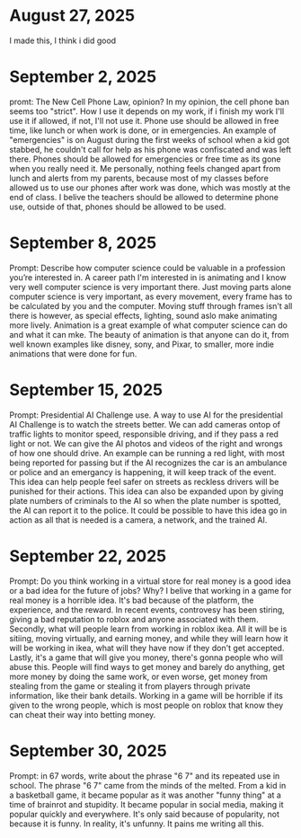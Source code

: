 # August 27, 2025
I made this, I think i did good
# September 2, 2025
promt: The New Cell Phone Law, opinion?
In my opinion, the cell phone ban seems too "strict". How I use it depends on my work, if i finish my work I'll use it if allowed, if not, I'll not use it. Phone use should be allowed in free time, like lunch or when work is done, or in emergencies. An example of "emergencies" is on August during the first weeks of school when a kid got stabbed, he couldn't call for help as his phone was confiscated and was left there. Phones should be allowed for emergencies or free time as its gone when you really need it. Me personally, nothing feels changed apart from lunch and alerts from my parents, because most of my classes before allowed us to use our phones after work was done, which was mostly at the end of class. I belive the teachers should be allowed to determine phone use, outside of that, phones should be allowed to be used.
# September 8, 2025
Prompt: Describe how computer science could be valuable in a profession you’re interested in.
A career path I'm interested in is animating and I know very well computer science is very important there. Just moving parts alone computer science is very important, as every movement, every frame has to be calculated by you and the computer. Moving stuff through frames isn't all there is however, as special effects, lighting, sound aslo make animating more lively. Animation is a great example of what computer science can do and what it can mke. The beauty of animation is that anyone can do it, from well known examples like disney, sony, and Pixar, to smaller, more indie animations that were done for fun.
# September 15, 2025
Prompt: Presidential AI Challenge use.
A way to use AI for the presidential AI Challenge is to watch the streets better. We can add cameras ontop of traffic lights to monitor speed, responsible driving, and if they pass a red light or not. We can give the AI photos and videos of the right and wrongs of how one should drive. An example can be running a red light, with most being reported for passing but if the AI recognizes the car is an ambulance or police and an emergancy is happening, it will keep track of the event. This idea can help people feel safer on streets as reckless drivers will be punished for their actions. This idea can also be expanded upon by giving plate numbers of criminals to the AI so when the plate number is spotted, the AI can report it to the police. It could be possible to have this idea go in action as all that is needed is a camera, a network, and the trained AI.
# September 22, 2025
Prompt: Do you think working in a virtual store for real money is a good idea or a bad idea for the future of jobs? Why?
I belive that working in a game for real money is a horrible idea. It's bad because of the platform, the experience, and the reward. In recent events, controvesy has been stiring, giving a bad reputation to roblox and anyone associated with them. Secondly, what will people learn from working in roblox ikea. All it will be is sitiing, moving virtually, and earning money, and while they will learn how it will be working in ikea, what will they have now if they don't get accepted. Lastly, it's a game that will give you money, there's gonna people who will abuse this. People will find ways to get money and barely do anything, get more money by doing the same work, or even worse, get money from stealing from the game or stealing it from players through private information, like their bank details. Working in a game will be horrible if its given to the wrong people, which is most people on roblox that know they can cheat their way into betting money.
# September 30, 2025
Prompt: in 67 words, write about the phrase "6 7" and its repeated use in school.
The phrase "6 7" came from the minds of the melted. From a kid in a basketball game, it became popular as it was another "funny thing" at a time of brainrot and stupidity. It became popular in social media, making it popular quickly and everywhere. It's only said because of popularity, not because it is funny. In reality, it's unfunny. It pains me writing all this.
